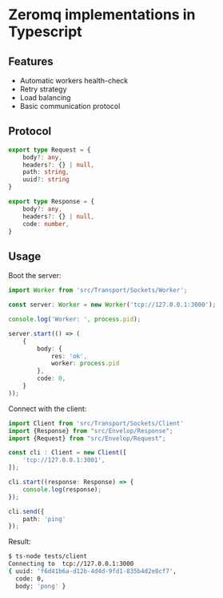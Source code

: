Zeromq implementations in Typescript
===

## Features

- Automatic workers health-check
- Retry strategy
- Load balancing
- Basic communication protocol

## Protocol

```typescript
export type Request = {
    body?: any,
    headers?: {} | null,
    path: string,
    uuid?: string
}
```
```typescript
export type Response = {
    body?: any,
    headers?: {} | null,
    code: number,
}
```

## Usage

Boot the server:

```typescript
import Worker from 'src/Transport/Sockets/Worker';

const server: Worker = new Worker('tcp://127.0.0.1:3000');

console.log('Worker: ', process.pid);

server.start(() => (
    {
        body: {
            res: 'ok',
            worker: process.pid
        },
        code: 0,
    }
));
```

Connect with the client:
```typescript
import Client from 'src/Transport/Sockets/Client'
import {Response} from "src/Envelop/Response";
import {Request} from "src/Envelop/Request";

const cli : Client = new Client([
    'tcp://127.0.0.1:3001',
]);

cli.start((response: Response) => {
    console.log(response);
});

cli.send({
    path: 'ping'
});
```

Result:
```bash
$ ts-node tests/client
Connecting to  tcp://127.0.0.1:3000
{ uuid: 'f6d41b6a-d12b-4d4d-9fd1-835b4d2e8cf7',
  code: 0,
  body: 'pong' }

```